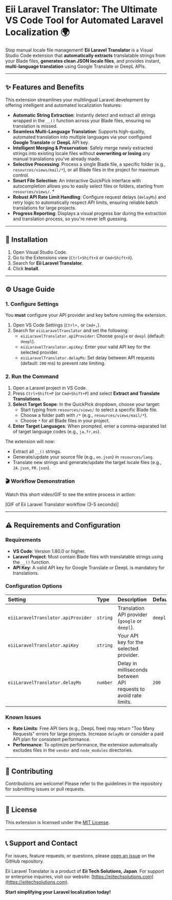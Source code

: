 # Eii Laravel Translator: The Ultimate VS Code Tool for Automated Laravel Localization 🌍

Stop manual locale file management! **Eii Laravel Translator** is a Visual Studio Code extension that **automatically extracts** translatable strings from your Blade files, **generates clean JSON locale files**, and provides instant, **multi-language translation** using Google Translate or DeepL APIs.

---

## ✨ Features and Benefits

This extension streamlines your multilingual Laravel development by offering intelligent and automated localization features:

* **Automatic String Extraction**: Instantly detect and extract all strings wrapped in the `__()` function across your Blade files, ensuring no translation is missed.
* **Seamless Multi-Language Translation**: Supports high-quality, automated translation into multiple languages via your configured **Google Translate** or **DeepL** API key.
* **Intelligent Merging & Preservation**: Safely merge newly extracted strings into existing locale files without **overwriting or losing** any manual translations you've already made.
* **Selective Processing**: Process a single Blade file, a specific folder (e.g., `resources/views/mail/*`), or all Blade files in the project for maximum control.
* **Smart File Selection**: An interactive QuickPick interface with autocompletion allows you to easily select files or folders, starting from `resources/views/`.
    * 
* **Robust API Rate Limit Handling**: Configure request delays (`delayMs`) and retry logic to automatically respect API limits, ensuring reliable batch translations for large projects.
* **Progress Reporting**: Displays a visual progress bar during the extraction and translation process, so you're never left guessing.

---

## 🚀 Installation

1.  Open Visual Studio Code.
2.  Go to the Extensions view (`Ctrl+Shift+X` or `Cmd+Shift+X`).
3.  Search for **Eii Laravel Translator**.
4.  Click **Install**.

---

## ⚙️ Usage Guide

### 1. Configure Settings

You **must** configure your API provider and key before running the extension.

1.  Open VS Code Settings (`Ctrl+,` or `Cmd+,`).
2.  Search for `eiiLaravelTranslator` and set the following:
    * `eiiLaravelTranslator.apiProvider`: Choose `google` or `deepl` (default: `deepl`).
    * `eiiLaravelTranslator.apiKey`: Enter your valid API key for the selected provider.
    * `eiiLaravelTranslator.delayMs`: Set delay between API requests (default: `200` ms) to prevent rate limiting.
    
    

### 2. Run the Command

1.  Open a Laravel project in VS Code.
2.  Press `Ctrl+Shift+P` (or `Cmd+Shift+P`) and select **Extract and Translate Translations**.
3.  **Select Target Scope**: In the QuickPick dropdown, choose your target:
    * Start typing from `resources/views/` to select a specific Blade file.
    * Choose a folder path with `/*` (e.g., `resources/views/mail/*`).
    * Choose `*` for all Blade files in your project.
4.  **Enter Target Languages**: When prompted, enter a comma-separated list of target language codes (e.g., `ja,fr,es`).

The extension will now:
* Extract all `__()` strings.
* Generate/update your source file (e.g., `en.json`) in `resources/lang`.
* Translate new strings and generate/update the target locale files (e.g., `JA.json`, `FR.json`).

### 🎬 Workflow Demonstration

Watch this short video/GIF to see the entire process in action:

[GIF of Eii Laravel Translator workflow (3-5 seconds)]

---

## ⚠️ Requirements and Configuration

### Requirements

* **VS Code**: Version 1.80.0 or higher.
* **Laravel Project**: Must contain Blade files with translatable strings using the `__()` function.
* **API Key**: A valid API key for Google Translate or DeepL is mandatory for translations.

### Configuration Options

| Setting | Type | Description | Default |
| :--- | :--- | :--- | :--- |
| `eiiLaravelTranslator.apiProvider` | `string` | Translation API provider (`google` or `deepl`). | `deepl` |
| `eiiLaravelTranslator.apiKey` | `string` | Your API key for the selected provider. | |
| `eiiLaravelTranslator.delayMs` | `number` | Delay in milliseconds between API requests to avoid rate limits. | `200` |

### Known Issues

* **Rate Limits**: Free API tiers (e.g., DeepL free) may return "Too Many Requests" errors for large projects. Increase `delayMs` or consider a paid API plan for consistent performance.
* **Performance**: To optimize performance, the extension automatically excludes files in the `vendor` and `node_modules` directories.

---

## 🤝 Contributing

Contributions are welcome! Please refer to the guidelines in the repository for submitting issues or pull requests.

---

## 📝 License

This extension is licensed under the [MIT License](LICENSE).

---

## 📞 Support and Contact

For issues, feature requests, or questions, please [open an issue](https://github.com/eii/laravel-translator/issues) on the GitHub repository.

Eii Laravel Translator is a product of **Eii Tech Solutions, Japan**. For support or enterprise inquiries, visit our website: [https://eiitechsolutions.com](https://eiitechsolutions.com).

**Start simplifying your Laravel localization today!**